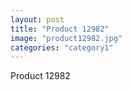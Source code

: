 ```yaml
---
layout: post
title: "Product 12982"
image: "product12982.jpg"
categories: "category1"
---
```

Product 12982

